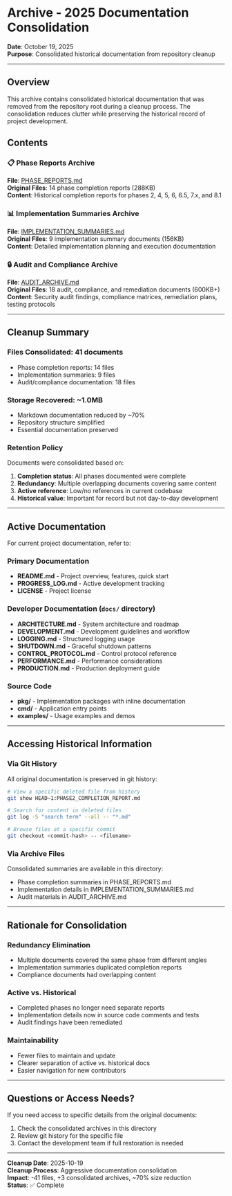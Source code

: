# Archive - 2025 Documentation Consolidation

**Date**: October 19, 2025  
**Purpose**: Consolidated historical documentation from repository cleanup

---

## Overview

This archive contains consolidated historical documentation that was removed from the repository root during a cleanup process. The consolidation reduces clutter while preserving the historical record of project development.

## Contents

### 📋 Phase Reports Archive
**File**: [PHASE_REPORTS.md](PHASE_REPORTS.md)  
**Original Files**: 14 phase completion reports (288KB)  
**Content**: Historical completion reports for phases 2, 4, 5, 6, 6.5, 7.x, and 8.1

### 📊 Implementation Summaries Archive
**File**: [IMPLEMENTATION_SUMMARIES.md](IMPLEMENTATION_SUMMARIES.md)  
**Original Files**: 9 implementation summary documents (156KB)  
**Content**: Detailed implementation planning and execution documentation

### 🔒 Audit and Compliance Archive
**File**: [AUDIT_ARCHIVE.md](AUDIT_ARCHIVE.md)  
**Original Files**: 18 audit, compliance, and remediation documents (600KB+)  
**Content**: Security audit findings, compliance matrices, remediation plans, testing protocols

---

## Cleanup Summary

### Files Consolidated: 41 documents
- Phase completion reports: 14 files
- Implementation summaries: 9 files
- Audit/compliance documentation: 18 files

### Storage Recovered: ~1.0MB
- Markdown documentation reduced by ~70%
- Repository structure simplified
- Essential documentation preserved

### Retention Policy

Documents were consolidated based on:
1. **Completion status**: All phases documented were complete
2. **Redundancy**: Multiple overlapping documents covering same content
3. **Active reference**: Low/no references in current codebase
4. **Historical value**: Important for record but not day-to-day development

---

## Active Documentation

For current project documentation, refer to:

### Primary Documentation
- **README.md** - Project overview, features, quick start
- **PROGRESS_LOG.md** - Active development tracking
- **LICENSE** - Project license

### Developer Documentation (`docs/` directory)
- **ARCHITECTURE.md** - System architecture and roadmap
- **DEVELOPMENT.md** - Development guidelines and workflow
- **LOGGING.md** - Structured logging usage
- **SHUTDOWN.md** - Graceful shutdown patterns
- **CONTROL_PROTOCOL.md** - Control protocol reference
- **PERFORMANCE.md** - Performance considerations
- **PRODUCTION.md** - Production deployment guide

### Source Code
- **pkg/** - Implementation packages with inline documentation
- **cmd/** - Application entry points
- **examples/** - Usage examples and demos

---

## Accessing Historical Information

### Via Git History
All original documentation is preserved in git history:
```bash
# View a specific deleted file from history
git show HEAD~1:PHASE2_COMPLETION_REPORT.md

# Search for content in deleted files
git log -S "search term" --all -- "*.md"

# Browse files at a specific commit
git checkout <commit-hash> -- <filename>
```

### Via Archive Files
Consolidated summaries are available in this directory:
- Phase completion summaries in PHASE_REPORTS.md
- Implementation details in IMPLEMENTATION_SUMMARIES.md  
- Audit materials in AUDIT_ARCHIVE.md

---

## Rationale for Consolidation

### Redundancy Elimination
- Multiple documents covered the same phase from different angles
- Implementation summaries duplicated completion reports
- Compliance documents had overlapping content

### Active vs. Historical
- Completed phases no longer need separate reports
- Implementation details now in source code comments and tests
- Audit findings have been remediated

### Maintainability
- Fewer files to maintain and update
- Clearer separation of active vs. historical docs
- Easier navigation for new contributors

---

## Questions or Access Needs?

If you need access to specific details from the original documents:
1. Check the consolidated archives in this directory
2. Review git history for the specific file
3. Contact the development team if full restoration is needed

---

**Cleanup Date**: 2025-10-19  
**Cleanup Process**: Aggressive documentation consolidation  
**Impact**: -41 files, +3 consolidated archives, ~70% size reduction  
**Status**: ✅ Complete
